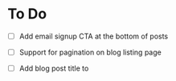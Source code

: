 To Do
===
- [ ] Add email signup CTA at the bottom of posts
- [ ] Support for pagination on blog listing page
- [ ] Add blog post title to <title> field

- [ ] Use twitter intent for follow: https://dev.twitter.com/docs/intents
- [ ] Update responsiveness so images resize appropriately on small screens

Done
===
- [X] Nicer fonts on blog listing page
- [X] Remove trailing horizontal line on blog listing page
- [X] Fix MailChimp Subscribe Thing
- [X] Add social sharing widgets
- [X] Add pages for /blog, /about, and /subscribe
- [X] Add Disqus comments
- [X] Make the fonts on the main blogroll page look nice
- [X] Add a footer
- [X] Update for SEO (meta information)
- [X] Update for Google+ Authorship (author byline, potential link to G+ profile)
- [X] Better sitemap